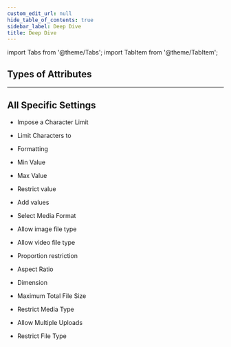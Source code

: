 ```yaml
---
custom_edit_url: null
hide_table_of_contents: true
sidebar_label: Deep Dive
title: Deep Dive
---
```


import Tabs from '@theme/Tabs';
import TabItem from '@theme/TabItem';

## Types of Attributes


<Tabs>
  <TabItem value="Short Text" label="Short Text" default>
  </TabItem>
  <TabItem value="Paragraph" label="Paragraph">
  </TabItem>
  <TabItem value="URL" label="URL">
  </TabItem>
  <TabItem value="List" label="List">
  </TabItem>
  <TabItem value="HTML" label="HTML">
  </TabItem>
  <TabItem value="Number" label="Number">
  </TabItem>
  <TabItem value="Decimal" label="Decimal">
  </TabItem>
  <TabItem value="Date" label="Date">
  </TabItem>
  <TabItem value="Boolean" label="Boolean">
  </TabItem>
  <TabItem value="Media" label="Media">
  </TabItem>
  <TabItem value="File" label="File">
  </TabItem>
</Tabs>

---

## All Specific Settings

* Impose a Character Limit

* Limit Characters to

* Formatting

* Min Value

* Max Value

* Restrict value

* Add values

* Select Media Format

* Allow image file type

* Allow video file type

* Proportion restriction

* Aspect Ratio

* Dimension

* Maximum Total File Size

* Restrict Media Type

* Allow Multiple Uploads

* Restrict File Type



